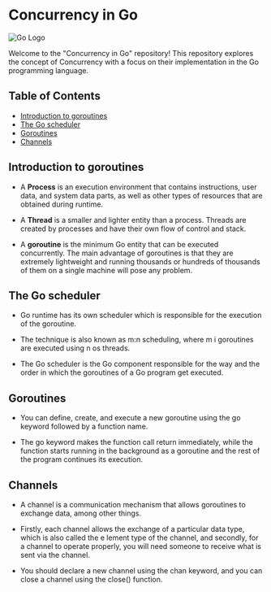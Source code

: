# Concurrency in Go

![Go Logo](https://upload.wikimedia.org/wikipedia/commons/thumb/0/05/Go_Logo_Blue.svg/320px-Go_Logo_Blue.svg.png)

Welcome to the "Concurrency in Go" repository! This repository explores the concept of Concurrency with a focus on their implementation in the Go programming language.

## Table of Contents
- [Introduction to goroutines](#introduction-to-goroutines)
- [The Go scheduler](#the-go-scheduler)
- [Goroutines](#goroutines)
- [Channels](#channels)



## Introduction to goroutines
- A **Process** is an execution environment that contains instructions, user data, and system
data parts, as well as other types of resources that are obtained during runtime.

- A **Thread** is a smaller and lighter entity than a process. Threads are created by
processes and have their own flow of control and stack.

- A **goroutine** is the minimum Go entity that can be executed concurrently. The main
advantage of goroutines is that they are extremely lightweight and running thousands or
hundreds of thousands of them on a single machine will pose any problem.

## The Go scheduler
- Go runtime has its own scheduler which is responsible for the execution of the goroutine.

- The technique is also known as m:n scheduling, where m i goroutines are executed using n os threads.

- The Go scheduler is the Go component responsible for the way and the order in which the
goroutines of a Go program get executed.

## Goroutines
- You can define, create, and execute a new goroutine using the go keyword followed by a
function name.

- The go keyword makes the function call return immediately, while the function starts running 
in the background as a goroutine and the rest of the program continues its execution.

## Channels
- A channel is a communication mechanism that allows goroutines to exchange data, among
other things.

- Firstly, each channel allows the exchange of a particular data type, which is also called the e
lement type of the channel, and secondly, for a channel to operate properly, you will need someone to 
receive what is sent via the channel. 

- You should declare a new channel using the chan keyword, and you can close a channel using the 
close() function.
